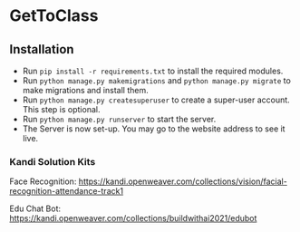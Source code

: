 # GetToClass

## Installation

-   Run `pip install -r requirements.txt` to install the required modules.
-   Run `python manage.py makemigrations`  and  `python manage.py migrate` to make migrations and install them.
-   Run  `python manage.py createsuperuser` to create a super-user account. This step is optional.
-   Run `python manage.py runserver` to start the server.
-   The Server is now set-up. You may go to the website address to see it live.

### Kandi Solution Kits
Face Recognition: https://kandi.openweaver.com/collections/vision/facial-recognition-attendance-track1

Edu Chat Bot: https://kandi.openweaver.com/collections/buildwithai2021/edubot
